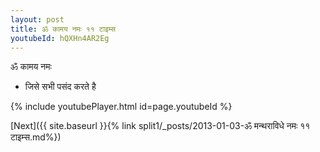 ```yaml
---
layout: post
title: ॐ कामय नमः ११ टाइम्स
youtubeId: hQXHn4AR2Eg
---
```

 
 
 ॐ कामय नमः  
 
 -  जिसे सभी पसंद करते है 
 
  
 
  
 
 
 
 
 
 


{% include youtubePlayer.html id=page.youtubeId %}
 
[Next]({{ site.baseurl }}{% link  split1/_posts/2013-01-03-ॐ मन्थराविधे नमः ११ टाइम्स.md%})
 
